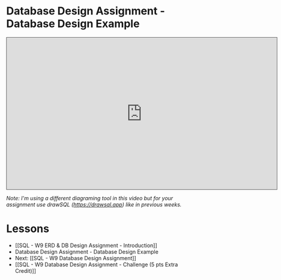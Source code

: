 # Database Design Assignment - Database Design Example

<iframe src="https://egator.hosted.panopto.com/Panopto/Pages/Embed.aspx?id=f7aec8fd-4eb1-4e02-a23f-b12401592fb7&autoplay=false&offerviewer=true&showtitle=true&showbrand=true&captions=false&interactivity=all" height="405" width="720" style="border: 1px solid #464646;" allowfullscreen allow="autoplay" aria-label="Panopto Embedded Video Player"></iframe>

*Note: I'm using a different diagraming tool in this video but for your assignment use drawSQL (https://drawsql.app) like in previous weeks.*

# Lessons
- [[SQL - W9 ERD & DB Design Assignment - Introduction]]
- Database Design Assignment - Database Design Example
- Next: [[SQL - W9 Database Design Assignment]]
- [[SQL - W9 Database Design Assignment - Challenge (5 pts Extra Credit)]]
